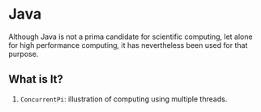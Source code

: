 Java
====

Although Java is not a prima candidate for scientific computing, let
alone for high performance computing, it has nevertheless been used
for that purpose.

What is It?
-----------
1. `ConcurrentPi`: illustration of computing using multiple threads.
